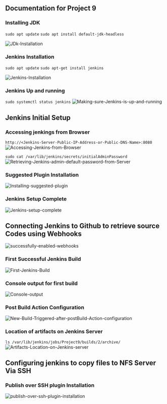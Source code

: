 ## **Documentation for Project 9**

### Installing JDK
`sudo apt update`
`sudo apt install default-jdk-headless`

![JDk-Installation](./Images/jdk-installed.png)

### Jenkins Installation
`sudo apt update`
`sudo apt-get install jenkins`

![Jenkins-Installation](./Images/Jenkins-Installation.png)

### Jenkins Up and running
`sudo systemctl status jenkins`
![Making-sure-Jenkins-is-up-and-running](./Images/jenkins-up-and-running.png)

## Jenkins Initial Setup

### Accessing jenkings from Browser
`http://<Jenkins-Server-Public-IP-Address-or-Public-DNS-Name>:8080`
![Accessing-Jenkins-from-Browser](./Images/Jenkins-accessed-from-Browser.png)

`sudo cat /var/lib/jenkins/secrets/initialAdminPassword`
![Retrieving-Jenkins-admin-default-password-from-Server](./Images/Jenkins-default-admin-password.png)

### Suggested Plugin Installation
![Installing-suggested-plugin](./Images/Installing-suggested-plugin.png)

### Jenkins Setup Complete
![Jenkins-setup-complete](./Images/jenkins-setup-complete.png)

## Connecting Jenkins to Github to retrieve source Codes using Webhooks

![successfully-enabled-webhooks](./Images/webhook-successfully-enabled-in-github-repository.png)

### First Successful Jenkins Build
![First-Jenkins-Build](./Images/Build-successful.png)

### Console output for first build
![Console-output](./Images/Console-output.png)

### Post Build Action Configuration
![New-Build-Triggered-after-postBuild-Action-configuration](./Images/new-build-triggered-after-changes-on-github-project.png)

### Location of artifacts on Jenkins Server
`ls /var/lib/jenkins/jobs/Project9/builds/2/archive/`
![Artifacts-Location-on-Jenkins-server](./Images/Location-of-artifacts-on-jenkins-server.png)

## Configuring jenkins to copy files to NFS Server Via SSH

### Publish over SSH plugin Installation

![publish-over-ssh-plugin-installation](./Images/publish-over-ssh-installed.png)